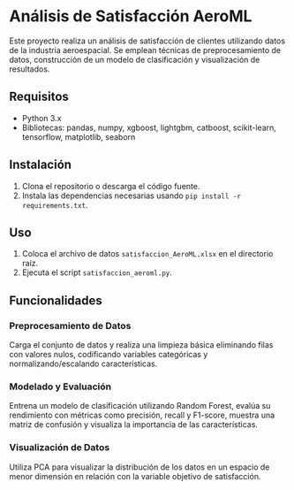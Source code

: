 # Análisis de Satisfacción AeroML

Este proyecto realiza un análisis de satisfacción de clientes utilizando datos de la industria aeroespacial. Se emplean técnicas de preprocesamiento de datos, construcción de un modelo de clasificación y visualización de resultados.

## Requisitos

- Python 3.x
- Bibliotecas: pandas, numpy, xgboost, lightgbm, catboost, scikit-learn, tensorflow, matplotlib, seaborn

## Instalación

1. Clona el repositorio o descarga el código fuente.
2. Instala las dependencias necesarias usando `pip install -r requirements.txt`.

## Uso

1. Coloca el archivo de datos `satisfaccion_AeroML.xlsx` en el directorio raíz.
2. Ejecuta el script `satisfaccion_aeroml.py`.
   
## Funcionalidades

### Preprocesamiento de Datos
Carga el conjunto de datos y realiza una limpieza básica eliminando filas con valores nulos, codificando variables categóricas y normalizando/escalando características.

### Modelado y Evaluación
Entrena un modelo de clasificación utilizando Random Forest, evalúa su rendimiento con métricas como precisión, recall y F1-score, muestra una matriz de confusión y visualiza la importancia de las características.

### Visualización de Datos
Utiliza PCA para visualizar la distribución de los datos en un espacio de menor dimensión en relación con la variable objetivo de satisfacción.
